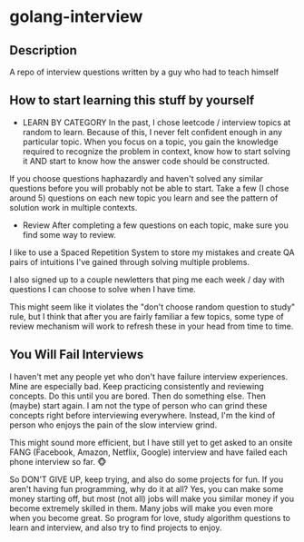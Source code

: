 # golang-interview

## Description
A repo of interview questions written by a guy who had to teach himself


## How to start learning this stuff by yourself
- LEARN BY CATEGORY
In the past, I chose leetcode / interview topics at random to learn.
Because of this, I never felt confident enough in any particular topic.
When you focus on a topic, you gain the knowledge required to recognize the problem in context, know how to start solving it AND 
start to know how the answer code should be constructed.

If you choose questions haphazardly and haven't solved any similar questions before you will probably not be able to start.
Take a few (I chose around 5) questions on each new topic you learn and see the pattern of solution work in multiple contexts.

- Review
After completing a few questions on each topic, make sure you find some way to review.

I like to use a Spaced Repetition System to store my mistakes and create QA pairs of intuitions I've gained through solving multiple problems.

I also signed up to a couple newletters that ping me each week / day with questions I can choose to solve when I have time.

This might seem like it violates the "don't choose random question to study" rule, but I think that after you are fairly familiar a few topics,
some type of review mechanism will work to refresh these in your head from time to time.

## You Will Fail Interviews
I haven't met any people yet who don't have failure interview experiences.  Mine are especially bad.
Keep practicing consistently and reviewing concepts.  Do this until you are bored.  Then do something else.  Then (maybe) start again.
I am not the type of person who can grind these concepts right before interviewing everywhere.  Instead, I'm the kind of person who enjoys
the pain of the slow interview grind.

This might sound more efficient, but I have still yet to get asked to an onsite FANG (Facebook, Amazon, Netflix, Google) interview and have failed each
phone interview so far.  :monkey_face:

So DON'T GIVE UP, keep trying, and also do some projects for fun. If you aren't having fun programming, why do it at all?
Yes, you can make some money starting off, but most (not all) jobs will make you similar money if you become extremely skilled in them.
Many jobs will make you even more when you become great.  So program for love, study algorithm questions to learn and interview,
and also try to find projects to enjoy.
